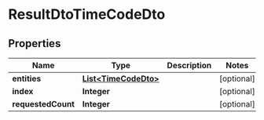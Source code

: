 

# ResultDtoTimeCodeDto


## Properties

| Name | Type | Description | Notes |
|------------ | ------------- | ------------- | -------------|
|**entities** | [**List&lt;TimeCodeDto&gt;**](TimeCodeDto.md) |  |  [optional] |
|**index** | **Integer** |  |  [optional] |
|**requestedCount** | **Integer** |  |  [optional] |



